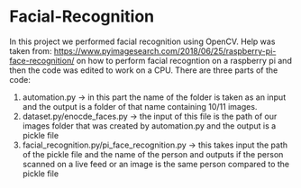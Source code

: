 # Facial-Recognition
In this project we performed facial recognition using OpenCV.
Help was taken from: https://www.pyimagesearch.com/2018/06/25/raspberry-pi-face-recognition/ on how to perform facial recogntion on a raspberry pi and then the code was edited to work on a CPU. 
There are three parts of the code:
1) automation.py -> in this part the name of the folder is taken as an input and the output is a folder of that name containing 10/11 images.
2) dataset.py/enocde_faces.py -> the input of this file is the path of our images folder that was created by automation.py and the output is a pickle file
3) facial_recognition.py/pi_face_recognition.py -> this takes input the path of the pickle file and the name of the person and outputs if the person scanned on a live feed or an image is the same person compared to the pickle file
